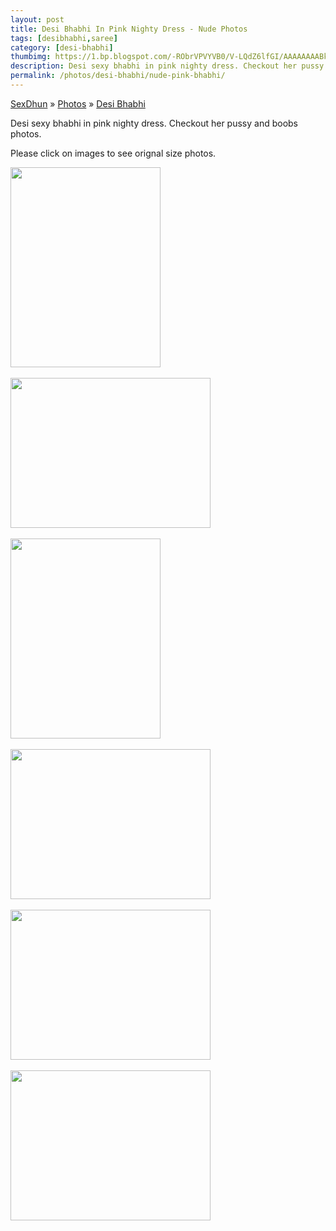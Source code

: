 ```yaml
---
layout: post
title: Desi Bhabhi In Pink Nighty Dress - Nude Photos
tags: [desibhabhi,saree]
category: [desi-bhabhi]
thumbimg: https://1.bp.blogspot.com/-RObrVPVYVB0/V-LQdZ6lfGI/AAAAAAAABkM/6IHFXstu6FIsTpd3f9N2N3JogV_-AfPiwCLcB/s200/desi-pink-bhabhi-nude-photos%2B%25285%2529.jpg
description: Desi sexy bhabhi in pink nighty dress. Checkout her pussy and boobs photos.
permalink: /photos/desi-bhabhi/nude-pink-bhabhi/
---
```


<div class="breadcrumb">
<span itemscope='itemscope' itemtype='http://data-vocabulary.org/Breadcrumb'><a href="/" itemprop="url"><span title="SexDhun" itemprop='title'>SexDhun</span></a></span>
<span itemscope='itemscope' itemtype='http://data-vocabulary.org/Breadcrumb'>&#187; <a href="/photos/" itemprop="url"><span title="Photos" itemprop='title'>Photos</span></a></span>
<span itemscope='itemscope' itemtype='http://data-vocabulary.org/Breadcrumb'>&#187; <a href="/photos/desi-bhabhi/" itemprop="url"><span title="Desi Bhabhi" itemprop='title'>Desi Bhabhi</span></a></span>
</div>

<p>Desi sexy bhabhi in pink nighty dress. Checkout her pussy and boobs photos.</p> 
<p>Please click on images to see orignal size photos. </p>

<a href="https://2.bp.blogspot.com/-8_0l3OK6GZQ/V-LQck_VplI/AAAAAAAABkA/56-05FsuNMk_Mnuo3APQl9srXQRfytZsQCLcB/s1600/desi-pink-bhabhi-nude-photos%2B%25281%2529.jpg"><img height="320" src="https://2.bp.blogspot.com/-8_0l3OK6GZQ/V-LQck_VplI/AAAAAAAABkA/56-05FsuNMk_Mnuo3APQl9srXQRfytZsQCLcB/s320/desi-pink-bhabhi-nude-photos%2B%25281%2529.jpg" width="240" /></a><br/><br/>
<a href="https://3.bp.blogspot.com/-h71XgmLRIXo/V-LQcsuAquI/AAAAAAAABj8/ng9LynyUfTIzLOEvbhBXES0GkGVWAOLfgCLcB/s1600/desi-pink-bhabhi-nude-photos%2B%25282%2529.jpg"><img height="240" src="https://3.bp.blogspot.com/-h71XgmLRIXo/V-LQcsuAquI/AAAAAAAABj8/ng9LynyUfTIzLOEvbhBXES0GkGVWAOLfgCLcB/s320/desi-pink-bhabhi-nude-photos%2B%25282%2529.jpg" width="320" /></a><br/><br/>
<a href="https://3.bp.blogspot.com/-LTJ62nCy-Bw/V-LQcva36YI/AAAAAAAABkE/H8HkqZ5Tw-YkR3nVDl6faiRL3xKBsnrBwCLcB/s1600/desi-pink-bhabhi-nude-photos%2B%25283%2529.jpg"><img height="320" src="https://3.bp.blogspot.com/-LTJ62nCy-Bw/V-LQcva36YI/AAAAAAAABkE/H8HkqZ5Tw-YkR3nVDl6faiRL3xKBsnrBwCLcB/s320/desi-pink-bhabhi-nude-photos%2B%25283%2529.jpg" width="240" /></a><br/><br/>
<a href="https://3.bp.blogspot.com/-l6H_0TCZyTM/V-LQdWE77gI/AAAAAAAABkI/8WlNwqsjJ2YsNujHlyxHB-pBtoWoWgjmACLcB/s1600/desi-pink-bhabhi-nude-photos%2B%25284%2529.jpg"><img height="240" src="https://3.bp.blogspot.com/-l6H_0TCZyTM/V-LQdWE77gI/AAAAAAAABkI/8WlNwqsjJ2YsNujHlyxHB-pBtoWoWgjmACLcB/s320/desi-pink-bhabhi-nude-photos%2B%25284%2529.jpg" width="320" /></a><br/><br/>
<a href="https://1.bp.blogspot.com/-RObrVPVYVB0/V-LQdZ6lfGI/AAAAAAAABkM/6IHFXstu6FIsTpd3f9N2N3JogV_-AfPiwCLcB/s1600/desi-pink-bhabhi-nude-photos%2B%25285%2529.jpg"><img height="240" src="https://1.bp.blogspot.com/-RObrVPVYVB0/V-LQdZ6lfGI/AAAAAAAABkM/6IHFXstu6FIsTpd3f9N2N3JogV_-AfPiwCLcB/s320/desi-pink-bhabhi-nude-photos%2B%25285%2529.jpg" width="320" /></a><br/><br/>
<a href="https://3.bp.blogspot.com/-EXOqAMSr1p0/V-LQdi4Om0I/AAAAAAAABkQ/i2qWL1deek8r5-qtFlopO12AmETq8_h2wCLcB/s1600/desi-pink-bhabhi-nude-photos%2B%25286%2529.jpg"><img height="240" src="https://3.bp.blogspot.com/-EXOqAMSr1p0/V-LQdi4Om0I/AAAAAAAABkQ/i2qWL1deek8r5-qtFlopO12AmETq8_h2wCLcB/s320/desi-pink-bhabhi-nude-photos%2B%25286%2529.jpg" width="320" /></a><br/><br/>


